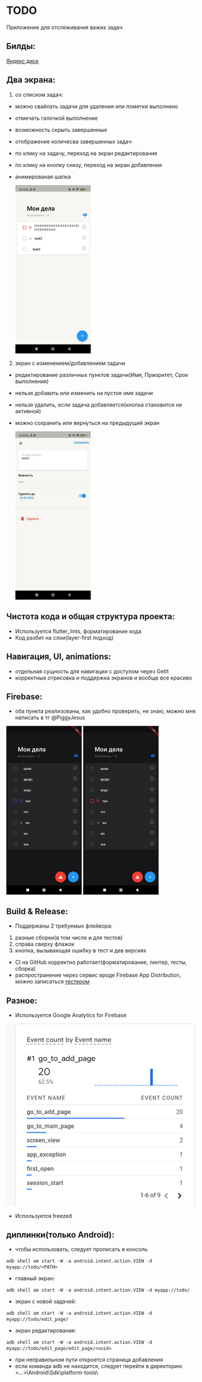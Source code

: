 
# TODO
Приложение для отслеживания важих задач

## Билды:
 [Яндекс диск](https://disk.yandex.ru/d/IRZbcA33etA03w)

## Два экрана:
1. со списком задач: 
  - можно свайпать задачи для удаления или пометки выполнено
  - отмечать галочкой выполнение
  - возможность скрыть завершенные
  - отображение количесва завершенных задач
  - по клику на задачу, переход на экран редактирования
  - по клику на кнопку снизу, переход на экран добавления
  - анимированая шапка

    <img alt="img.png" src="screenshots/img.png" width="200"/>
2. экран с изменением/добавлением задачи
  - редактирование различных пунктов задачи(Имя, Приоритет, Срок выполнения)
  - нельзя добавить или изменить на пустое имя задачи
  - нельзя удалить, если задача добавляется(кнопка становится не активной)
  - можно сохранить или вернуться на предыдущий экран

    <img alt="img_1.png" src="screenshots/img_1.png" width="200"/>

## Чистота кода и общая структура проекта:
 - Используется flutter_lints, форматирование кода
 - Код разбит на слои(layer-first подход)

## Навигация, UI, animations:
 - отдельная сущность для навигации с доступом через GetIt
 - корректные отрисовка и поддержка экранов и вообще все красиво

## Firebase:
 - оба пункта реализованы, как удобно проверить, не знаю, можно мне написать в тг @PiggyJesus
 
 <img alt="img.png" src="screenshots/dark_ppl.jpg" width="200"/>
 <img alt="img.png" src="screenshots/dark_red.jpg" width="200"/>

## Build & Release:
 - Поддержаны 2 требуемых флейвора:
 1. разные сборки(в том числе и для тестов)
 2. справа сверху флажок
 3. кнопка, вызывающая ошибку в тест и дев версиях
 
 - CI на GitHub корректно работает(форматирование, линтер, тесты, сборка)
 - распространение через сервис вроде Firebase App Distribution, можно записаться [тестером](https://appdistribution.firebase.dev/i/38322a18059405f8)

## Разное:
 - Используется Google Analytics for Firebase

 ![Alt text](screenshots/analytics.png)

 - Используется freezed
 
 
 
## диплинки(только Android):
 - чтобы использовать, следует прописать в консоль 
 ```
 adb shell am start -W -a android.intent.action.VIEW -d myapp://todo/<PATH>
 ```
 - главный экран: 
 ```
 adb shell am start -W -a android.intent.action.VIEW -d myapp://todo/
 ```
 - экран с новой задачей:
 ```
 adb shell am start -W -a android.intent.action.VIEW -d myapp://todo/edit_page/
 ```
 - экран редактирования:
 ```
 adb shell am start -W -a android.intent.action.VIEW -d myapp://todo/edit_page/edit_page/<uuid>
 ```
 - при неправильном пути откроется страница добавления
 - если команда adb не находится, следует перейти в директорию <...>\Android\Sdk\platform-tools\
